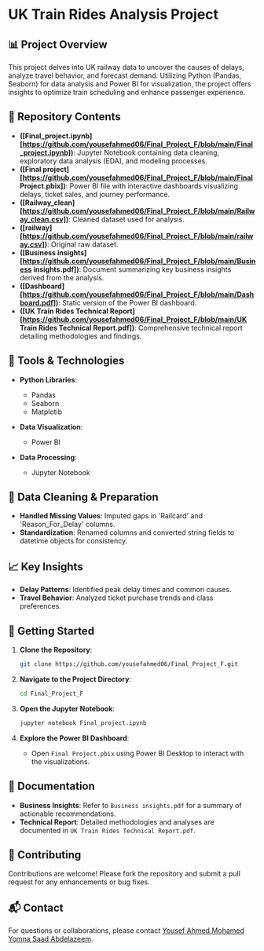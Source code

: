 # UK Train Rides Analysis Project

## 📊 Project Overview

This project delves into UK railway data to uncover the causes of delays, analyze travel behavior, and forecast demand. Utilizing Python (Pandas, Seaborn) for data analysis and Power BI for visualization, the project offers insights to optimize train scheduling and enhance passenger experience.

## 📁 Repository Contents

* **([Final_project.ipynb][https://github.com/yousefahmed06/Final_Project_F/blob/main/Final_project.ipynb])**: Jupyter Notebook containing data cleaning, exploratory data analysis (EDA), and modeling processes.
* **([Final project][https://github.com/yousefahmed06/Final_Project_F/blob/main/Final Project.pbix])**: Power BI file with interactive dashboards visualizing delays, ticket sales, and journey performance.
* **([Railway_clean][https://github.com/yousefahmed06/Final_Project_F/blob/main/Railway_clean.csv])**: Cleaned dataset used for analysis.
* **([railway][https://github.com/yousefahmed06/Final_Project_F/blob/main/railway.csv])**: Original raw dataset.
* **([Business insights][https://github.com/yousefahmed06/Final_Project_F/blob/main/Business insights.pdf])**: Document summarizing key business insights derived from the analysis.
* **([Dashboard][https://github.com/yousefahmed06/Final_Project_F/blob/main/Dashboard.pdf])**: Static version of the Power BI dashboard.
* **([UK Train Rides Technical Report][https://github.com/yousefahmed06/Final_Project_F/blob/main/UK Train Rides Technical Report.pdf])**: Comprehensive technical report detailing methodologies and findings.

## 🧰 Tools & Technologies

* **Python Libraries**:

  * Pandas
  * Seaborn
  * Matplotib
* **Data Visualization**:

  * Power BI
* **Data Processing**:

  * Jupyter Notebook

## 🧹 Data Cleaning & Preparation

* **Handled Missing Values**: Imputed gaps in 'Railcard' and 'Reason_For_Delay' columns.
* **Standardization**: Renamed columns and converted string fields to datetime objects for consistency.

## 📈 Key Insights

* **Delay Patterns**: Identified peak delay times and common causes.
* **Travel Behavior**: Analyzed ticket purchase trends and class preferences.

## 🚀 Getting Started

1. **Clone the Repository**:

   ```bash
   git clone https://github.com/yousefahmed06/Final_Project_F.git
   ```

2. **Navigate to the Project Directory**:

   ```bash
   cd Final_Project_F
   ```

3. **Open the Jupyter Notebook**:

   ```bash
   jupyter notebook Final_project.ipynb
   ```

4. **Explore the Power BI Dashboard**:

   * Open `Final Project.pbix` using Power BI Desktop to interact with the visualizations.

## 📄 Documentation

* **Business Insights**: Refer to `Business insights.pdf` for a summary of actionable recommendations.
* **Technical Report**: Detailed methodologies and analyses are documented in `UK Train Rides Technical Report.pdf`.

## 🤝 Contributing

Contributions are welcome! Please fork the repository and submit a pull request for any enhancements or bug fixes.

## 📬 Contact

For questions or collaborations, please contact [Yousef Ahmed Mohamed](yousefintelegent@gmail.com)
                                                [Yomna Saad Abdelazeem](yomnasaadabdelazeem123@gmai.com).



